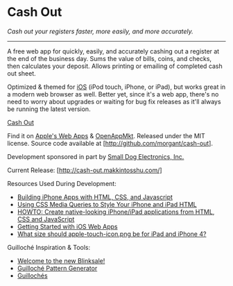 Cash Out
========

_Cash out your registers faster, more easily, and more accurately._

---

A free web app for quickly, easily, and accurately cashing out a register at the end of the business day. Sums the value of bills, coins, and checks, then calculates your deposit. Allows printing or emailing of completed cash out sheet.

Optimized & themed for [iOS](http://www.apple.com/ios/) (iPod touch, iPhone, or iPad), but works great in a modern web browser as well. Better yet, since it's a web app, there's no need to worry about upgrades or waiting for bug fix releases as it'll always be running the latest version.

[Cash Out](http://cash-out.makkintosshu.com/)

Find it on [Apple's Web Apps](http://www.apple.com/webapps/calculate/) & [OpenAppMkt](http://openappmkt.com/app/4d326589e2cbfc367e000a91/Cash%20Out). Released under the MIT license. Source code available at [http://github.com/morgant/cash-out].

Development sponsored in part by [Small Dog Electronics, Inc.](http://www.smalldog.com/)

Current Release:
[http://cash-out.makkintosshu.com/]


Resources Used During Development:

- [Building iPhone Apps with HTML, CSS, and Javascript](http://ofps.oreilly.com/titles/9780596805784/index.html)
- [Using CSS Media Queries to Style Your iPhone and iPad HTML](http://broadcast.oreilly.com/2010/04/using-css-media-queries-ipad.html)
- [HOWTO: Create native-looking iPhone/iPad applications from HTML, CSS and JavaScript](http://matt.might.net/articles/how-to-native-iphone-ipad-apps-in-javascript/)
- [Getting Started with iOS Web Apps](http://developer.apple.com/library/safari/#referencelibrary/GettingStarted/GS_iPhoneWebApp/)
- [What size should apple-touch-icon.png be for iPad and iPhone 4?](http://stackoverflow.com/questions/2997437/what-size-should-apple-touch-icon-png-be-for-ipad-and-iphone-4)


Guilloché Inspiration & Tools:

- [Welcome to the new Blinksale!](http://www.blinksale.com/2010/07/welcome-to-the-new-blinksale/)
- [Guilloché Pattern Generator](http://www.subblue.com/projects/guilloche)
- [Guillochés](http://ministryoftype.co.uk/words/article/guilloches/)

